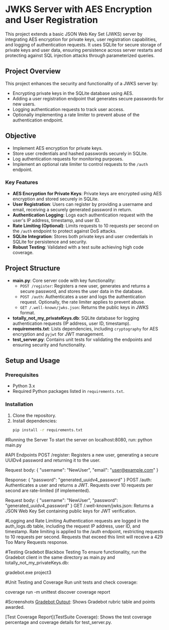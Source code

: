 # JWKS Server with AES Encryption and User Registration

This project extends a basic JSON Web Key Set (JWKS) server by integrating AES encryption for private keys, user registration capabilities, and logging of authentication requests. It uses SQLite for secure storage of private keys and user data, ensuring persistence across server restarts and protecting against SQL injection attacks through parameterized queries.

## Project Overview

This project enhances the security and functionality of a JWKS server by:
- Encrypting private keys in the SQLite database using AES.
- Adding a user registration endpoint that generates secure passwords for new users.
- Logging authentication requests to track user access.
- Optionally implementing a rate limiter to prevent abuse of the authentication endpoint.

## Objective
- Implement AES encryption for private keys.
- Store user credentials and hashed passwords securely in SQLite.
- Log authentication requests for monitoring purposes.
- Implement an optional rate limiter to control requests to the `/auth` endpoint.

### Key Features
- **AES Encryption for Private Keys**: Private keys are encrypted using AES encryption and stored securely in SQLite.
- **User Registration**: Users can register by providing a username and email, receiving a securely generated password in return.
- **Authentication Logging**: Logs each authentication request with the user's IP address, timestamp, and user ID.
- **Rate Limiting (Optional)**: Limits requests to 10 requests per second on the `/auth` endpoint to protect against DoS attacks.
- **SQLite Integration**: Stores both private keys and user credentials in SQLite for persistence and security.
- **Robust Testing**: Validated with a test suite achieving high code coverage.

## Project Structure

- **main.py**: Core server code with key functionality:
  - `POST /register`: Registers a new user, generates and returns a secure password, and stores the user data in the database.
  - `POST /auth`: Authenticates a user and logs the authentication request. Optionally, the rate limiter applies to prevent abuse.
  - `GET /.well-known/jwks.json`: Returns the public keys in JWKS format.
- **totally_not_my_privateKeys.db**: SQLite database for logging authentication requests (IP address, user ID, timestamp).
- **requirements.txt**: Lists dependencies, including `cryptography` for AES encryption and `pyjwt` for JWT management.
- **test_server.py**: Contains unit tests for validating the endpoints and ensuring security and functionality.


## Setup and Usage

### Prerequisites
- Python 3.x
- Required Python packages listed in `requirements.txt`.

### Installation

1. Clone the repository.
2. Install dependencies:
   ```bash
   pip install -r requirements.txt

#Running the Server
To start the server on localhost:8080, run:
python main.py


#API Endpoints
POST /register: Registers a new user, generating a secure UUIDv4 password and returning it to the user.

Request body:
{
    "username": "NewUser",
    "email": "user@example.com"
}

Response:
{
    "password": "generated_uuidv4_password"
}
POST /auth: Authenticates a user and returns a JWT. Requests over 10 requests per second are rate-limited (if implemented).

Request body:
{
    "username": "NewUser",
    "password": "generated_uuidv4_password"
}
GET /.well-known/jwks.json: Returns a JSON Web Key Set containing public keys for JWT verification.

#Logging and Rate Limiting
Authentication requests are logged in the auth_logs.db table, including the request IP address, user ID, and timestamp.
Rate limiting is applied to the /auth endpoint, restricting requests to 10 requests per second. Requests that exceed this limit will receive a 429 Too Many Requests response.


#Testing
Gradebot Blackbox Testing
To ensure functionality, run the Gradebot client in the same directory as main.py and totally_not_my_privateKeys.db:

gradebot.exe project3


#Unit Testing and Coverage
Run unit tests and check coverage:

coverage run -m unittest discover
coverage report


#Screenshots
[Gradebot Output](Gradebot.png): Shows Gradebot rubric table and points awarded.

[Test Coverage Report](TestSuite Coverage): Shows the test coverage percentage and coverage details for test_server.py.
